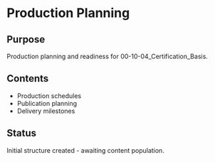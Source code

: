 # Production Planning

## Purpose
Production planning and readiness for 00-10-04_Certification_Basis.

## Contents
- Production schedules
- Publication planning
- Delivery milestones

## Status
Initial structure created - awaiting content population.
